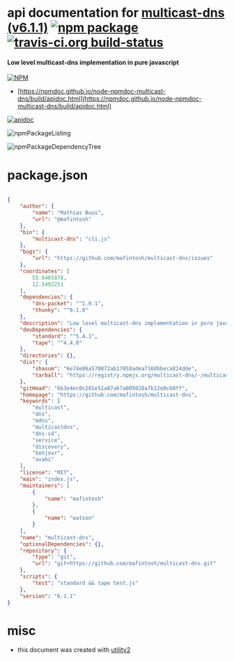 # api documentation for  [multicast-dns (v6.1.1)](https://github.com/mafintosh/multicast-dns)  [![npm package](https://img.shields.io/npm/v/npmdoc-multicast-dns.svg?style=flat-square)](https://www.npmjs.org/package/npmdoc-multicast-dns) [![travis-ci.org build-status](https://api.travis-ci.org/npmdoc/node-npmdoc-multicast-dns.svg)](https://travis-ci.org/npmdoc/node-npmdoc-multicast-dns)
#### Low level multicast-dns implementation in pure javascript

[![NPM](https://nodei.co/npm/multicast-dns.png?downloads=true&downloadRank=true&stars=true)](https://www.npmjs.com/package/multicast-dns)

- [https://npmdoc.github.io/node-npmdoc-multicast-dns/build/apidoc.html](https://npmdoc.github.io/node-npmdoc-multicast-dns/build/apidoc.html)

[![apidoc](https://npmdoc.github.io/node-npmdoc-multicast-dns/build/screenCapture.buildCi.browser.%252Ftmp%252Fbuild%252Fapidoc.html.png)](https://npmdoc.github.io/node-npmdoc-multicast-dns/build/apidoc.html)

![npmPackageListing](https://npmdoc.github.io/node-npmdoc-multicast-dns/build/screenCapture.npmPackageListing.svg)

![npmPackageDependencyTree](https://npmdoc.github.io/node-npmdoc-multicast-dns/build/screenCapture.npmPackageDependencyTree.svg)



# package.json

```json

{
    "author": {
        "name": "Mathias Buus",
        "url": "@mafintosh"
    },
    "bin": {
        "multicast-dns": "cli.js"
    },
    "bugs": {
        "url": "https://github.com/mafintosh/multicast-dns/issues"
    },
    "coordinates": [
        55.6465878,
        12.5492251
    ],
    "dependencies": {
        "dns-packet": "^1.0.1",
        "thunky": "^0.1.0"
    },
    "description": "Low level multicast-dns implementation in pure javascript",
    "devDependencies": {
        "standard": "^5.4.1",
        "tape": "^4.4.0"
    },
    "directories": {},
    "dist": {
        "shasum": "6e7de86a570872ab17058adea7160bbeca814dde",
        "tarball": "https://registry.npmjs.org/multicast-dns/-/multicast-dns-6.1.1.tgz"
    },
    "gitHead": "6b3e4ec0c281e51a87a67a005028a7b12e0c60ff",
    "homepage": "https://github.com/mafintosh/multicast-dns",
    "keywords": [
        "multicast",
        "dns",
        "mdns",
        "multicastdns",
        "dns-sd",
        "service",
        "discovery",
        "bonjour",
        "avahi"
    ],
    "license": "MIT",
    "main": "index.js",
    "maintainers": [
        {
            "name": "mafintosh"
        },
        {
            "name": "watson"
        }
    ],
    "name": "multicast-dns",
    "optionalDependencies": {},
    "repository": {
        "type": "git",
        "url": "git+https://github.com/mafintosh/multicast-dns.git"
    },
    "scripts": {
        "test": "standard && tape test.js"
    },
    "version": "6.1.1"
}
```



# misc
- this document was created with [utility2](https://github.com/kaizhu256/node-utility2)
